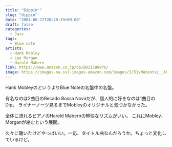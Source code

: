 ```yaml
---
title: "Dippin'"
slug: "dippin"
date: "2004-06-17T20:29:19+09:00"
draft: false
categories:
  - Jazz
tags:
  - Blue note
artists:
  - Hank Mobley
  - Lee Morgan
  - Harold Mabern
link: https://www.amazon.co.jp/dp/B01I5BU9P6/
image: https://images-na.ssl-images-amazon.com/images/I/51vNWzeotxL._AC_.jpg
---
```

Hank MobleyのというよりBlue Noteの名盤中の名盤。 

<!--more-->
有名なのは2曲目のRecado Bossa Novaだが、個人的に好きなのは1曲目のDip。
ライナーノーツ見るまでMobleyのオリジナルと気づかなかった。 

全体に流れるピアノのHarold Mabernの軽快なリズムがいい。
これにMobley、Morganが絡むという展開。 

久々に聴いたけどやっぱいい。一応、タイトル曲なんだろうか。ちょっと変化しているけど。
